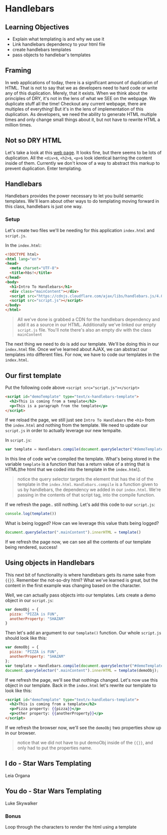 # Handlebars

## Learning Objectives
- Explain what templating is and why we use it
- Link handlebars dependency to your html file
- create handlebars templates
- pass objects to handlebar's templates

## Framing
In web applications of today, there is a significant amount of duplication of HTML. That is not to say that we as developers need to hard code or write any of this duplication. Merely, that it exists. When we think about the principles of DRY, it's not in the lens of what we SEE on the webpage. We duplicate stuff all the time! Checkout any current webpage, there are multiples of everything! But it's in the lens of implementation of this duplication. As developers, we need the ability to generate HTML multiple times and only change small things about it, but not have to rewrite HTML a million times.

## Not so DRY HTML

Let's take a look at this [web page](https://github.com/ga-wdi-exercises/star-wars-with-hbs/blob/master/undry.html). It looks fine, but there seems to be lots of duplication. All the `<div>`s, `<h2>`s, `<p>`s look identical barring the content inside of them. Currently we don't know of a way to abstract this markup to prevent duplication. Enter templating.

## Handlebars

Handlebars provides the power necessary to let you build semantic templates. We'll learn about other ways to do templating moving forward in this class, handlebars is just one way.

### Setup
Let's create two files we'll be needing for this application `index.html` and `script.js`.

In the `index.html`:

```html
<!DOCTYPE html>
<html lang="en">
<head>
  <meta charset="UTF-8">
  <title>hbs!</title>
</head>
<body>
  <h1>Intro To Handlebars</h1>
  <div class="mainContent"></div>
  <script src="https://cdnjs.cloudflare.com/ajax/libs/handlebars.js/4.0.5/handlebars.min.js"></script>
  <script src="script.js"></script>
</body>
</html>
```

> All we've done is grabbed a CDN for the handlebars dependency and add it as a source in our HTML. Additionally we've linked our empty `script.js` file. You'll note there's also an empty div with the class `mainContent`

The next thing we need to do is add our template. We'll be doing this in our `index.html` file. Once we've learned about AJAX, we can abstract our templates into different files. For now, we have to code our templates in the `index.html`.

## Our first template
Put the following code above `<script src="script.js"></script>`

```html
<script id="demoTemplate" type="text/x-handlebars-template">
  <h2>This is coming from a template</h2>
  <p>This is a paragraph from the template</p>
</script>
```

If we reload the page, we still just see `Intro To Handlebars` the `<h1>` from the `index.html` and nothing from the template. We need to update our `script.js` in order to actually leverage our new tempalte.

In `script.js`:

```js
var template = Handlebars.compile(document.querySelector("#demoTemplate").innerHTML)
```

In this line of code we've compiled the template. What's being stored in the variable `template` is a function that has a return value of a string that is HTML(the html that we coded into the template in the `index.html`).

> notice the query selector targets the element that has the id of the template in the `index.html`. `Handlebars.compile` is a function given to us by handlebars, the dependency we added in our `index.html`. We're passing in the contents of that script tag, into the compile function.

If we refresh the page.. still nothing. Let's add this code to our `script.js`:

```js
console.log(template())
```

What is being logged? How can we leverage this value thats being logged?

```js
document.querySelector(".mainContent").innerHTML = template()
```

If we refresh the page now, we can see all the contents of our template being rendered, success!

## Using objects in Handlebars
This next bit of functionality is where handlebars gets its name sake from `{{}}`. Remember the not-so-dry html? What we've learned is great, but the content in the first example was changing based on the character.

Well, we can actually pass objects into our templates. Lets create a demo object in our `script.js`:

```js
var demoObj = {
  pizza: "PIZZA is FUN",
  anotherProperty: "SHAZAM"
}
```

Then let's add an argument to our `template()` function. Our whole `script.js` should look like this:

```js
var demoObj = {
  pizza: "PIZZA is FUN",
  anotherProperty: "SHAZAM"
};
var template = Handlebars.compile(document.querySelector("#demoTemplate").innerHTML);
document.querySelector(".mainContent").innerHTML = template(demoObj);
```

If we refresh the page, we'll see that nothings changed. Let's now use this object in our template. Back in the `index.html` let's rewrite our template to look like this:

```html
<script id="demoTemplate" type="text/x-handlebars-template">
  <h2>This is coming from a template</h2>
  <p>Pizza property: {{pizza}}</p>
  <p>other property: {{anotherProperty}}</p>
</script>
```

If we refresh the browser now, we'll see the `demoObj` two properties show up in our browser.

> notice that we did not have to put demoObj inside of the `{{}}`, and only had to put the properties name.

## I do - Star Wars Templating
Leia Organa

## You do - Star Wars Templating
Luke Skywalker

### Bonus
Loop through the characters to render the html using a template
